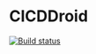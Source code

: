 # CICDDroid

[![Build status](https://build.appcenter.ms/v0.1/apps/0b5203d9-6551-4bf6-8d8f-91e6b1be4f7c/branches/dev/badge)](https://appcenter.ms)
